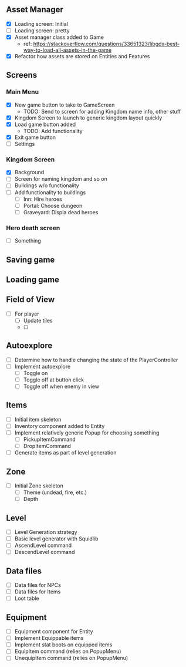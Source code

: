 ## Asset Manager

- [x] Loading screen: Initial
- [ ] Loading screen: pretty
- [x] Asset manager class added to Game
    - ref: https://stackoverflow.com/questions/33651323/libgdx-best-way-to-load-all-assets-in-the-game
- [x] Refactor how assets are stored on Entities and Features

## Screens

### Main Menu

- [x] New game button to take to GameScreen
    - TODO: Send to screen for adding Kingdom name info, other stuff
- [x] Kingdom Screen to launch to generic kingdom layout quickly
- [x] Load game button added
    - TODO: Add functionality
- [x] Exit game button
- [ ] Settings

### Kingdom Screen

- [x] Background
- [ ] Screen for naming kingdom and so on 
- [ ] Buildings w/o functionality
- [ ] Add functionality to buildings
    - [ ] Inn: Hire heroes
    - [ ] Portal: Choose dungeon
    - [ ] Graveyard: Displa dead heroes

### Hero death screen

- [ ] Something

## Saving game

## Loading game

## Field of View

- [ ] For player
    - [ ] Update tiles
    - [ ]

## Autoexplore

- [ ] Determine how to handle changing the state of the PlayerController
- [ ] Implement autoexplore
    - [ ] Toggle on
    - [ ] Toggle off at button click
    - [ ] Toggle off when enemy in view

## Items

- [ ] Initial item skeleton
- [ ] Inventory component added to Entity
- [ ] Implement relatively generic Popup for choosing something
    - [ ] PickupItemCommand
    - [ ] DropItemCommand
- [ ] Generate items as part of level generation

## Zone

- [ ] Initial Zone skeleton
    - [ ] Theme (undead, fire, etc.)
    - [ ] Depth

## Level

- [ ] Level Generation strategy
- [ ] Basic level generator with Squidlib
- [ ] AscendLevel command
- [ ] DescendLevel command

## Data files

- [ ] Data files for NPCs
- [ ] Data files for Items
- [ ] Loot table

## Equipment

- [ ] Equipment component for Entity
- [ ] Implement Equippable items
- [ ] Implement stat boots on equipped items
- [ ] EquipItem command (relies on PopupMenu)
- [ ] UnequipItem command (relies on PopupMenu)
